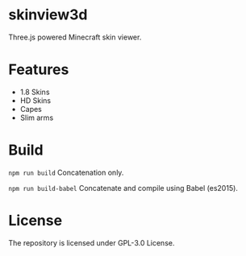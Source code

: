 # skinview3d
Three.js powered Minecraft skin viewer.

# Features
* 1.8 Skins
* HD Skins
* Capes
* Slim arms

# Build
`npm run build` Concatenation only.

`npm run build-babel` Concatenate and compile using Babel (es2015).

# License
The repository is licensed under GPL-3.0 License.
